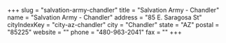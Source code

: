 +++
slug = "salvation-army-chandler"
title = "Salvation Army - Chandler"
name = "Salvation Army - Chandler"
address = "85 E. Saragosa St"
cityIndexKey = "city-az-chandler"
city = "Chandler"
state = "AZ"
postal = "85225"
website = ""
phone = "480-963-2041"
fax = ""
+++
